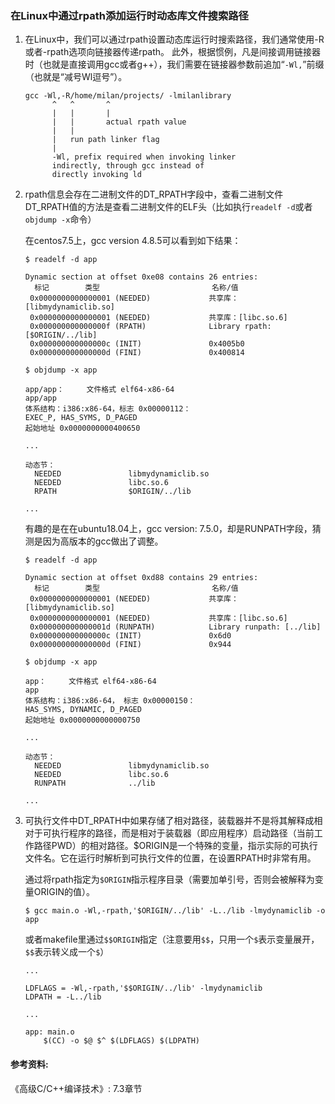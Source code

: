 ### 在Linux中通过rpath添加运行时动态库文件搜索路径

1. 在Linux中，我们可以通过rpath设置动态库运行时搜索路径，我们通常使用-R或者-rpath选项向链接器传递rpath。
此外，根据惯例，凡是间接调用链接器时（也就是直接调用gcc或者g++），我们需要在链接器参数前追加“`-Wl,`”前缀（也就是“减号Wl逗号”）。
	```shell
	gcc -Wl,-R/home/milan/projects/ -lmilanlibrary
	      ^   ^       ^
	      |   |       |
	      |   |       actual rpath value
	      |   |
	      |   run path linker flag
	      |
	      -Wl, prefix required when invoking linker
	      indirectly, through gcc instead of 
	      directly invoking ld
	```

2. rpath信息会存在二进制文件的DT_RPATH字段中，查看二进制文件DT_RPATH值的方法是查看二进制文件的ELF头（比如执行`readelf -d`或者`objdump -x`命令）

	在centos7.5上，gcc version 4.8.5可以看到如下结果：
	
	```shell
	$ readelf -d app 
	
	Dynamic section at offset 0xe08 contains 26 entries:
	  标记        类型                         名称/值
	 0x0000000000000001 (NEEDED)             共享库：[libmydynamiclib.so]
	 0x0000000000000001 (NEEDED)             共享库：[libc.so.6]
	 0x000000000000000f (RPATH)              Library rpath: [$ORIGIN/../lib]
	 0x000000000000000c (INIT)               0x4005b0
	 0x000000000000000d (FINI)               0x400814
	
	```

	```shell
	$ objdump -x app
	
	app/app：     文件格式 elf64-x86-64
	app/app
	体系结构：i386:x86-64，标志 0x00000112：
	EXEC_P, HAS_SYMS, D_PAGED
	起始地址 0x0000000000400650
	
	...
	
	动态节：
	  NEEDED               libmydynamiclib.so
	  NEEDED               libc.so.6
	  RPATH                $ORIGIN/../lib
	
	...
	```

	有趣的是在在ubuntu18.04上，gcc version: 7.5.0，却是RUNPATH字段，猜测是因为高版本的gcc做出了调整。

	```shell
	$ readelf -d app 
	
	Dynamic section at offset 0xd88 contains 29 entries:
	  标记        类型                         名称/值
	 0x0000000000000001 (NEEDED)             共享库：[libmydynamiclib.so]
	 0x0000000000000001 (NEEDED)             共享库：[libc.so.6]
	 0x000000000000001d (RUNPATH)            Library runpath: [../lib]
	 0x000000000000000c (INIT)               0x6d0
	 0x000000000000000d (FINI)               0x944
	```

	```shell
	$ objdump -x app
	
	app：     文件格式 elf64-x86-64
	app
	体系结构：i386:x86-64， 标志 0x00000150：
	HAS_SYMS, DYNAMIC, D_PAGED
	起始地址 0x0000000000000750
	
	...
	
	动态节：
	  NEEDED               libmydynamiclib.so
	  NEEDED               libc.so.6
	  RUNPATH              ../lib
	
	...
	
	```

3. 可执行文件中DT_RPATH中如果存储了相对路径，装载器并不是将其解释成相对于可执行程序的路径，而是相对于装载器（即应用程序）启动路径（当前工作路径PWD）的相对路径。$ORIGIN是一个特殊的变量，指示实际的可执行文件名。它在运行时解析到可执行文件的位置，在设置RPATH时非常有用。

	通过将rpath指定为`$ORIGIN`指示程序目录（需要加单引号，否则会被解释为变量ORIGIN的值）。

	```shell
	$ gcc main.o -Wl,-rpath,'$ORIGIN/../lib' -L../lib -lmydynamiclib -o app
	```

	或者makefile里通过`$$ORIGIN`指定（注意要用`$$`，只用一个`$`表示变量展开，`$$`表示转义成一个`$`）

	```
	...
	
	LDFLAGS = -Wl,-rpath,'$$ORIGIN/../lib' -lmydynamiclib
	LDPATH = -L../lib
	
	...
	
	app: main.o
		$(CC) -o $@ $^ $(LDFLAGS) $(LDPATH)
	
	```

#### 参考资料:
《高级C/C++编译技术》: 7.3章节
